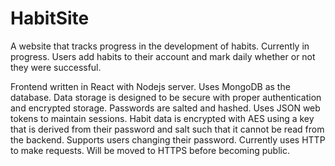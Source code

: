 # HabitSite

A website that tracks progress in the development of habits. Currently in progress.
Users add habits to their account and mark daily whether or not they were successful.

Frontend written in React with Nodejs server. Uses MongoDB as the database.
Data storage is designed to be secure with proper authentication and encrypted storage.
Passwords are salted and hashed.
Uses JSON web tokens to maintain sessions.
Habit data is encrypted with AES using a key that is derived from their password and salt such that it cannot be read from the backend.
Supports users changing their password.
Currently uses HTTP to make requests. Will be moved to HTTPS before becoming public.
